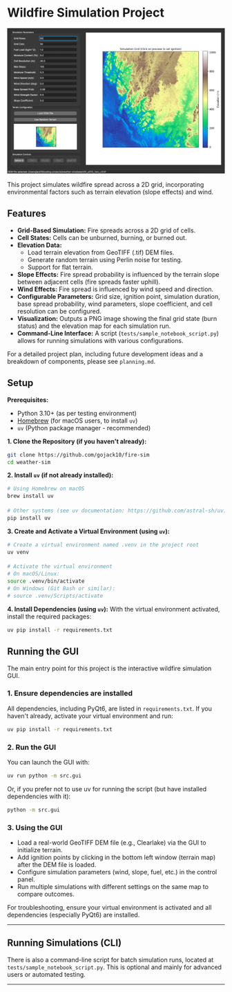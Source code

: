 # Wildfire Simulation Project

![Wildfire Simulation GUI](gui.png)


This project simulates wildfire spread across a 2D grid, incorporating environmental factors such as terrain elevation (slope effects) and wind.

## Features

- **Grid-Based Simulation:** Fire spreads across a 2D grid of cells.
- **Cell States:** Cells can be unburned, burning, or burned out.
- **Elevation Data:**
    - Load terrain elevation from GeoTIFF (.tif) DEM files.
    - Generate random terrain using Perlin noise for testing.
    - Support for flat terrain.
- **Slope Effects:** Fire spread probability is influenced by the terrain slope between adjacent cells (fire spreads faster uphill).
- **Wind Effects:** Fire spread is influenced by wind speed and direction.
- **Configurable Parameters:** Grid size, ignition point, simulation duration, base spread probability, wind parameters, slope coefficient, and cell resolution can be configured.
- **Visualization:** Outputs a PNG image showing the final grid state (burn status) and the elevation map for each simulation run.
- **Command-Line Interface:** A script (`tests/sample_notebook_script.py`) allows for running simulations with various configurations.

For a detailed project plan, including future development ideas and a breakdown of components, please see `planning.md`.

## Setup

**Prerequisites:**
- Python 3.10+ (as per testing environment)
- [Homebrew](https://brew.sh/) (for macOS users, to install `uv`)
- `uv` (Python package manager - recommended)

**1. Clone the Repository (if you haven't already):**
```bash
git clone https://github.com/gojack10/fire-sim
cd weather-sim
```

**2. Install `uv` (if not already installed):**
```bash
# Using Homebrew on macOS
brew install uv

# Other systems (see uv documentation: https://github.com/astral-sh/uv)
pip install uv
```

**3. Create and Activate a Virtual Environment (using `uv`):**
```bash
# Create a virtual environment named .venv in the project root
uv venv

# Activate the virtual environment
# On macOS/Linux:
source .venv/bin/activate
# On Windows (Git Bash or similar):
# source .venv/Scripts/activate
```

**4. Install Dependencies (using `uv`):**
With the virtual environment activated, install the required packages:
```bash
uv pip install -r requirements.txt
```

## Running the GUI

The main entry point for this project is the interactive wildfire simulation GUI.

### 1. Ensure dependencies are installed
All dependencies, including PyQt6, are listed in `requirements.txt`. If you haven't already, activate your virtual environment and run:
```bash
uv pip install -r requirements.txt
```

### 2. Run the GUI
You can launch the GUI with:
```bash
uv run python -m src.gui
```

Or, if you prefer not to use uv for running the script (but have installed dependencies with it):
```bash
python -m src.gui
```

### 3. Using the GUI
- Load a real-world GeoTIFF DEM file (e.g., Clearlake) via the GUI to initialize terrain.
- Add ignition points by clicking in the bottom left window (terrain map) after the DEM file is loaded.
- Configure simulation parameters (wind, slope, fuel, etc.) in the control panel.
- Run multiple simulations with different settings on the same map to compare outcomes.

For troubleshooting, ensure your virtual environment is activated and all dependencies (especially PyQt6) are installed.

---

## Running Simulations (CLI)

There is also a command-line script for batch simulation runs, located at `tests/sample_notebook_script.py`. This is optional and mainly for advanced users or automated testing.

---
